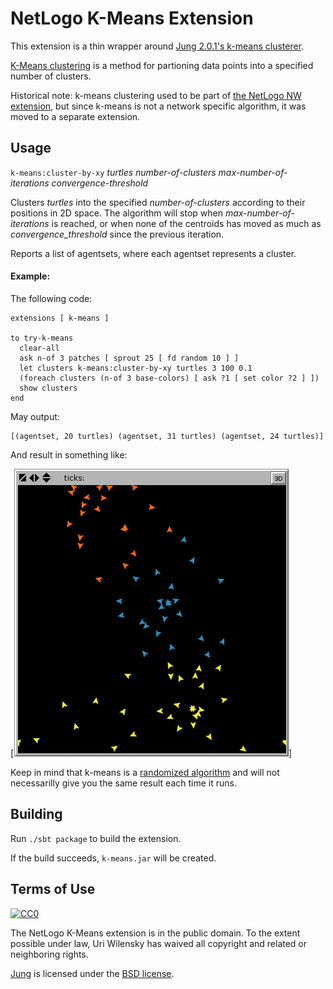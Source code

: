 # NetLogo K-Means Extension

This extension is a thin wrapper around [Jung 2.0.1's k-means clusterer](http://jung.sourceforge.net/doc/api/edu/uci/ics/jung/algorithms/util/KMeansClusterer.html).

[K-Means clustering](http://en.wikipedia.org/wiki/K-means_clustering) is a method for partioning data points into a specified number of clusters.

Historical note: k-means clustering used to be part of [the NetLogo NW extension](https://github.com/NetLogo/NW-Extension), but since k-means is not a network specific algorithm, it was moved to a separate extension.

## Usage

`k-means:cluster-by-xy` _turtles_ _number-of-clusters_ _max-number-of-iterations_ _convergence-threshold_

Clusters _turtles_ into the specified _number-of-clusters_ according to their positions in 2D space. The algorithm will stop when _max-number-of-iterations_ is reached, or when none of the centroids has moved as much as _convergence_threshold_ since the previous iteration.

Reports a list of agentsets, where each agentset represents a cluster.

#### Example:

The following code:

    extensions [ k-means ]

    to try-k-means
      clear-all
      ask n-of 3 patches [ sprout 25 [ fd random 10 ] ]
      let clusters k-means:cluster-by-xy turtles 3 100 0.1
      (foreach clusters (n-of 3 base-colors) [ ask ?1 [ set color ?2 ] ])
      show clusters
    end

May output:

    [(agentset, 20 turtles) (agentset, 31 turtles) (agentset, 24 turtles)]

And result in something like:

[![sample clustering](doc/sample-clustering.png)]

Keep in mind that k-means is a [randomized algorithm](http://en.wikipedia.org/wiki/Random_algorithm) and will not necessarilly give you the same result each time it runs.

## Building

Run `./sbt package` to build the extension.

If the build succeeds, `k-means.jar` will be created.

## Terms of Use

[![CC0](http://i.creativecommons.org/p/zero/1.0/88x31.png)](http://creativecommons.org/publicdomain/zero/1.0/)

The NetLogo K-Means extension is in the public domain.  To the extent possible under law, Uri Wilensky has waived all copyright and related or neighboring rights.

[Jung](http://jung.sourceforge.net/) is licensed under the [BSD license](http://jung.sourceforge.net/license.txt).

